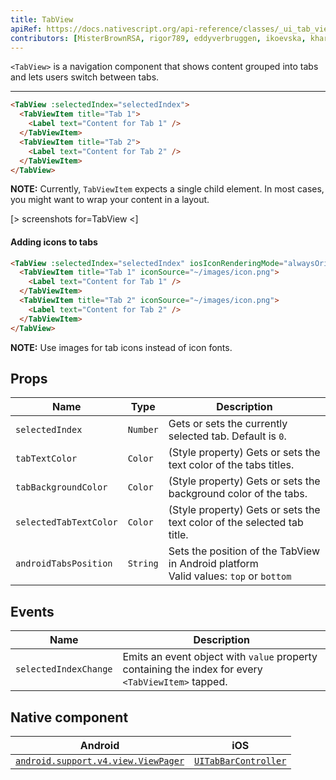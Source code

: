 ```yaml
---
title: TabView
apiRef: https://docs.nativescript.org/api-reference/classes/_ui_tab_view_.tabview
contributors: [MisterBrownRSA, rigor789, eddyverbruggen, ikoevska, kharysharpe]
---
```


`<TabView>` is a navigation component that shows content grouped into tabs and lets users switch between tabs.

---

```html
<TabView :selectedIndex="selectedIndex">
  <TabViewItem title="Tab 1">
    <Label text="Content for Tab 1" />
  </TabViewItem>
  <TabViewItem title="Tab 2">
    <Label text="Content for Tab 2" />
  </TabViewItem>
</TabView>
```

**NOTE:** Currently, `TabViewItem` expects a single child element. In most cases, you might want to wrap your content in a layout.

[> screenshots for=TabView <]

#### Adding icons to tabs

```html
<TabView :selectedIndex="selectedIndex" iosIconRenderingMode="alwaysOriginal">
  <TabViewItem title="Tab 1" iconSource="~/images/icon.png">
    <Label text="Content for Tab 1" />
  </TabViewItem>
  <TabViewItem title="Tab 2" iconSource="~/images/icon.png">
    <Label text="Content for Tab 2" />
  </TabViewItem>
</TabView>
```
**NOTE:** Use images for tab icons instead of icon fonts.

## Props

| Name | Type | Description |
|------|------|-------------|
| `selectedIndex` | `Number` | Gets or sets the currently selected tab. Default is `0`.
| `tabTextColor` | `Color` | (Style property) Gets or sets the text color of the tabs titles.
| `tabBackgroundColor` | `Color` | (Style property) Gets or sets the background color of the tabs.
| `selectedTabTextColor` | `Color` | (Style property) Gets or sets the text color of the selected tab title.
| `androidTabsPosition` | `String` | Sets the position of the TabView in Android platform<br/>Valid values: `top` or `bottom`

## Events

| Name | Description |
|------|-------------|
| `selectedIndexChange` | Emits an event object with `value` property containing the index for every `<TabViewItem>` tapped.

## Native component

| Android | iOS |
|---------|-----|
| [`android.support.v4.view.ViewPager`](https://developer.android.com/reference/android/support/v4/view/ViewPager.html) | [`UITabBarController`](https://developer.apple.com/documentation/uikit/uitabbarcontroller)
